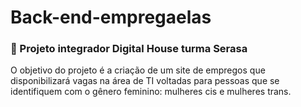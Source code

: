 # Back-end-empregaelas

### 🚀 Projeto integrador Digital House turma Serasa

O objetivo do projeto é a criação de um site de empregos que disponibilizará vagas na área de TI voltadas para pessoas que se identifiquem com o gênero feminino: mulheres cis e mulheres trans.
